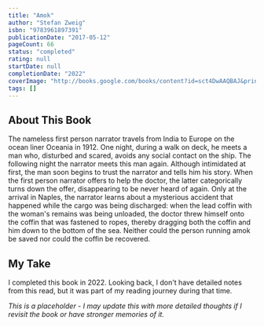 ```yaml
---
title: "Amok"
author: "Stefan Zweig"
isbn: "9783961897391"
publicationDate: "2017-05-12"
pageCount: 66
status: "completed"
rating: null
startDate: null
completionDate: "2022"
coverImage: "http://books.google.com/books/content?id=sct4DwAAQBAJ&printsec=frontcover&img=1&zoom=1&source=gbs_api"
tags: []
---
```


## About This Book

The nameless first person narrator travels from India to Europe on the ocean liner Oceania in 1912. One night, during a walk on deck, he meets a man who, disturbed and scared, avoids any social contact on the ship. The following night the narrator meets this man again. Although intimidated at first, the man soon begins to trust the narrator and tells him his story. When the first person narrator offers to help the doctor, the latter categorically turns down the offer, disappearing to be never heard of again. Only at the arrival in Naples, the narrator learns about a mysterious accident that happened while the cargo was being discharged: when the lead coffin with the woman's remains was being unloaded, the doctor threw himself onto the coffin that was fastened to ropes, thereby dragging both the coffin and him down to the bottom of the sea. Neither could the person running amok be saved nor could the coffin be recovered.

## My Take

I completed this book in 2022. Looking back, I don't have detailed notes from this read, but it was part of my reading journey during that time.

*This is a placeholder - I may update this with more detailed thoughts if I revisit the book or have stronger memories of it.*
